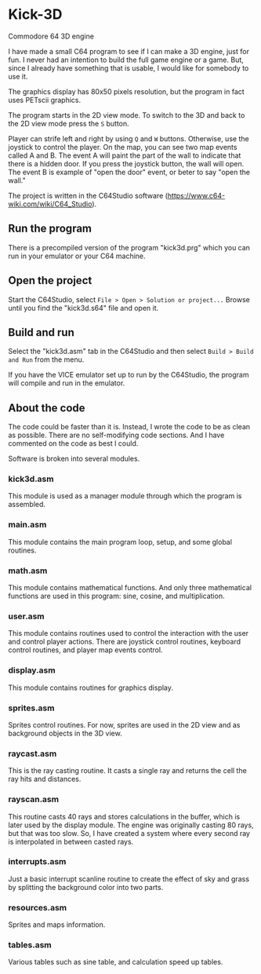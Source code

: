 # Kick-3D
Commodore 64 3D engine

I have made a small C64 program to see if I can make a 3D engine, just for fun. I never had an intention to build the full game engine or a game. 
But, since I already have something that is usable, I would like for somebody to use it.

The graphics display has 80x50 pixels resolution, but the program in fact uses PETscii graphics.

The program starts in the 2D view mode.
To switch to the 3D and back to the 2D view mode press the `S` button.

Player can strife left and right by using `Q` and `W` buttons. Otherwise, use the joystick to control the player.
On the map, you can see two map events called A and B. The event A will paint the part of the wall to indicate that there is a hidden door. If you press the joystick button, the wall will open. The event B is example of "open the door" event, or beter to say "open the wall."

The project is written in the C64Studio software (https://www.c64-wiki.com/wiki/C64_Studio).

## Run the program
There is a precompiled version of the program "kick3d.prg" which you can run in your emulator or your C64 machine.

## Open the project
Start the C64Studio, select `File > Open > Solution or project...`
Browse until you find the "kick3d.s64" file and open it.

## Build and run
Select the "kick3d.asm" tab in the C64Studio and then select `Build > Build and Run` from the menu.

If you have the VICE emulator set up to run by the C64Studio, the program will compile and run in the emulator.

## About the code
The code could be faster than it is. Instead, I wrote the code to be as clean as possible. There are no self-modifying code sections. And I have commented on the code as best I could.

Software is broken into several modules.

### kick3d.asm
This module is used as a manager module through which the program is assembled.

### main.asm
This module contains the main program loop, setup, and some global routines.

### math.asm
This module contains mathematical functions. And only three mathematical functions are used in this program: sine, cosine, and multiplication. 

### user.asm
This module contains routines used to control the interaction with the user and control player actions.
There are joystick control routines, keyboard control routines, and player map events control.

### display.asm
This module contains routines for graphics display. 

### sprites.asm
Sprites control routines. For now, sprites are used in the 2D view and as background objects in the 3D view.

### raycast.asm
This is the ray casting routine. It casts a single ray and returns the cell the ray hits and distances.

### rayscan.asm
This routine casts 40 rays and stores calculations in the buffer, which is later used by the display module.
The engine was originally casting 80 rays, but that was too slow. So, I have created a system where every second ray is interpolated in between casted rays.

### interrupts.asm
Just a basic interrupt scanline routine to create the effect of sky and grass by splitting the background color into two parts.

### resources.asm
Sprites and maps information.

### tables.asm
Various tables such as sine table, and calculation speed up tables.
